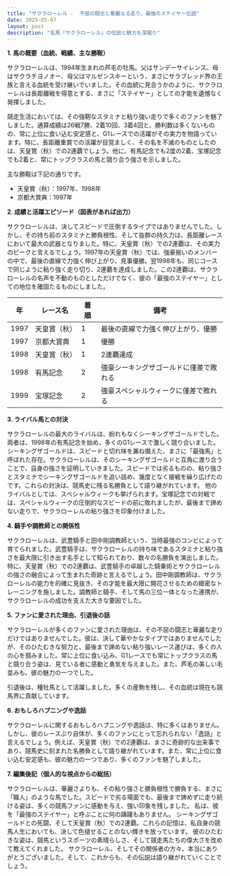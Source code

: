 ```yaml
---
title: "サクラローレル -  不屈の闘志と華麗なる走り、最強のステイヤー伝説"
date: 2025-05-07
layout: post
description: "名馬『サクラローレル』の伝説と魅力を深堀り"
---
```


**1. 馬の概要（血統、戦績、主な勝鞍）**

サクラローレルは、1994年生まれの芦毛の牡馬。父はサンデーサイレンス、母はサクラチヨノオー、母父はマルゼンスキーという、まさにサラブレッド界の王族と言える血統を受け継いでいました。その血統に見合うかのように、サクラローレルは長距離戦を得意とする、まさに「ステイヤー」としての才能を遺憾なく発揮しました。

競走生活においては、その強靭なスタミナと粘り強い走りで多くのファンを魅了しました。通算成績は26戦7勝、2着10回、3着4回と、勝利数は多くないものの、常に上位に食い込む安定感と、G1レースでの活躍がその実力を物語っています。特に、長距離重賞での活躍が目覚ましく、その名を不滅のものとしたのは、天皇賞（秋）での2連覇でしょう。他に、有馬記念でも2度の2着、宝塚記念でも2着と、常にトップクラスの馬と競り合う強さを示しました。

主な勝鞍は下記の通りです。

* 天皇賞（秋）：1997年、1998年
* 京都大賞典：1997年


**2. 成績と活躍エピソード（図表があれば出力）**

サクラローレルは、決してスピードで圧倒するタイプではありませんでした。しかし、その持ち前のスタミナと勝負根性、そして抜群の持久力は、長距離レースにおいて最大の武器となりました。特に、天皇賞（秋）での2連覇は、その実力のピークと言えるでしょう。1997年の天皇賞（秋）では、強豪揃いのメンバーの中で、最後の直線で力強く伸び上がり、見事優勝。翌1998年も、同じコースで同じように粘り強く走り切り、2連覇を達成しました。この2連覇は、サクラローレルの名声を不動のものとしただけでなく、彼の「最強のステイヤー」としての地位を確固たるものにしました。

| 年 | レース名          | 着順 | 備考                                      |
|---|-------------------|-------|-------------------------------------------|
| 1997 | 天皇賞（秋）      | 1     | 最後の直線で力強く伸び上がり、優勝          |
| 1997 | 京都大賞典        | 1     | 優勝                                      |
| 1998 | 天皇賞（秋）      | 1     | 2連覇達成                                  |
| 1998 | 有馬記念          | 2     | 強豪シーキングザゴールドに僅差で敗れる     |
| 1999 | 宝塚記念          | 2     | 強豪スペシャルウィークに僅差で敗れる       |


**3. ライバル馬との対決**

サクラローレルの最大のライバルは、紛れもなくシーキングザゴールドでした。両者は、1998年の有馬記念を始め、多くのG1レースで激しく競り合いました。シーキングザゴールドは、スピードと切れ味を兼ね備えた、まさに「最強馬」と呼ばれた存在。サクラローレルは、そのシーキングザゴールドと互角に渡り合うことで、自身の強さを証明していきました。スピードでは劣るものの、粘り強さとスタミナでシーキングザゴールドを追い詰め、幾度となく接戦を繰り広げたのです。これらの対決は、競馬史に残る名勝負として語り継がれています。  他のライバルとしては、スペシャルウィークも挙げられます。宝塚記念での対戦では、スペシャルウィークの圧倒的なスピードの前に敗れましたが、最後まで諦めない走りで、サクラローレルの粘り強さを印象付けました。


**4. 騎手や調教師との関係性**

サクラローレルは、武豊騎手と田中剛調教師という、当時最強のコンビによって育てられました。武豊騎手は、サクラローレルの持ち味であるスタミナと粘り強さを最大限に引き出す名手として知られており、数々の名勝負を演出しました。特に、天皇賞（秋）での2連覇は、武豊騎手の卓越した騎乗術とサクラローレルの強さの融合によって生まれた奇跡と言えるでしょう。田中剛調教師は、サクラローレルの能力を的確に見抜き、その才能を最大限に開花させるための緻密なトレーニングを施しました。調教師と騎手、そして馬の三位一体となった連携が、サクラローレルの成功を支えた大きな要因でした。


**5. ファンに愛された理由、引退後の話**

サクラローレルが多くのファンに愛された理由は、その不屈の闘志と華麗な走りだけではありませんでした。彼は、決して華やかなタイプではありませんでしたが、そのひたむきな努力と、最後まで諦めない粘り強いレース運びは、多くの人の心を掴みました。常に上位に食い込み、G1レースでも常にトップクラスの馬と競り合う姿は、見ている者に感動と勇気を与えました。また、芦毛の美しい毛並みも、彼の魅力の一つでした。

引退後は、種牡馬として活躍しました。多くの産駒を残し、その血統は現在も競馬界に貢献しています。


**6. おもしろハプニングや逸話**

サクラローレルに関するおもしろハプニングや逸話は、特に多くはありません。しかし、彼のレースぶり自体が、多くのファンにとって忘れられない「逸話」と言えるでしょう。例えば、天皇賞（秋）での2連覇は、まさに奇跡的な出来事であり、競馬史に刻まれた名勝負として語り継がれています。また、常に上位に食い込む安定感も、彼の魅力の一つであり、多くのファンを魅了しました。


**7. 編集後記（個人的な視点からの総括）**

サクラローレルは、華麗さよりも、その粘り強さと勝負根性で勝負する、まさに「職人」のような馬でした。スピードで劣る場面でも、最後まで諦めずに走り続ける姿は、多くの競馬ファンに感動を与え、強い印象を残しました。  私は、彼を「最強のステイヤー」と呼ぶことに何の躊躇もありません。  シーキングザゴールドとの死闘、そして天皇賞（秋）での2連覇。これらの記憶は、私自身の競馬人生においても、決して色褪せることのない輝きを放っています。  彼のひたむきな姿は、競馬というスポーツの素晴らしさ、そして競走馬たちの偉大さを改めて教えてくれました。  サクラローレル、そしてその関係者の方々、本当にありがとうございました。そして、これからも、その伝説は語り継がれていくことでしょう。
